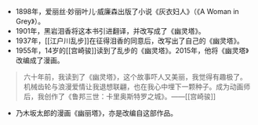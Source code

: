 - 1898年，爱丽丝·妙丽叶儿·威廉森出版了小说《灰衣妇人》（《A Woman in Grey》）。
- 1901年，黑岩泪香将这本书引进翻译，并改写成了《幽灵塔》。
- 1937年，[[江户川乱步]]在征得泪香的同意后，改写出了自己的《幽灵塔》。
- 1955年，14岁的[[宫崎骏]]读到了乱步的《幽灵塔》。2015年，他将《幽灵塔》改编成了漫画。
> 六十年前，我读到了《幽灵塔》，这个故事吓人又美丽，我觉得有趣极了。机械齿轮与浪漫爱情让我退想联翩，也在我心中埋下一颗种子。成为动画师后，我创作了《鲁邦三世：卡里奥斯特罗之城》。——[[宫崎骏]]

- 乃木坂太郎的漫画《幽丽塔》，亦是改编自这部作品。